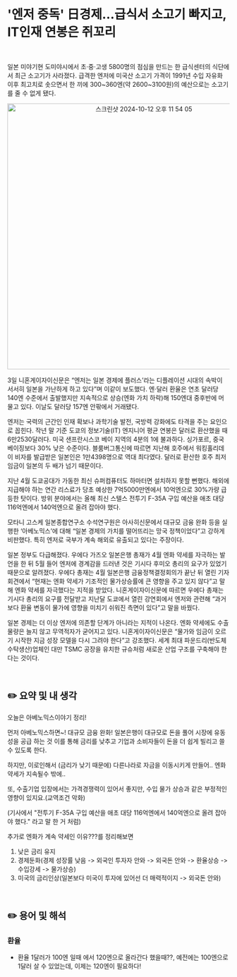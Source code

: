 # '엔저 중독' 日경제…급식서 소고기 빠지고, IT인재 연봉은 쥐꼬리

<br/>

일본 미야기현 도미야시에서 초·중·고생 5800명의 점심을 만드는 한 급식센터의 식단에서 최근 소고기가 사라졌다. 급격한 엔저에 미국산 소고기 가격이 1991년 수입 자유화 이후 최고치로 솟으면서 한 끼에 300~360엔(약 2600~3100원)의 예산으로는 소고기를 줄 수 없게 됐다.



<p align="center">
<img width="603" alt="스크린샷 2024-10-12 오후 11 54 05" src="https://github.com/user-attachments/assets/64e11152-2840-4c35-a931-e9ba5fecf1e3">
</p>


3일 니혼게이자이신문은 “엔저는 일본 경제에 플러스’라는 디플레이션 시대의 속박이 서서히 일본을 가난하게 하고 있다”며 이같이 보도했다. 엔·달러 환율은 연초 달러당 140엔 수준에서 출발했지만 지속적으로 상승(엔화 가치 하락)해 150엔대 중후반에 머물고 있다. 이날도 달러당 157엔 안팎에서 거래됐다.

엔저는 국력의 근간인 인재 확보나 과학기술 발전, 국방력 강화에도 타격을 주는 요인으로 꼽힌다. 작년 말 기준 도쿄의 정보기술(IT) 엔지니어 평균 연봉은 달러로 환산했을 때 6만2530달러다. 미국 샌프란시스코 베이 지역의 4분의 1에 불과하다. 싱가포르, 중국 베이징보다 30% 낮은 수준이다. 블룸버그통신에 따르면 지난해 호주에서 워킹홀리데이 비자를 발급받은 일본인은 1만4398명으로 역대 최다였다. 달러로 환산한 호주 최저임금이 일본의 두 배가 넘기 때문이다.

지난 4월 도쿄공대가 가동한 최신 슈퍼컴퓨터도 하마터면 설치하지 못할 뻔했다. 해외에 지급해야 하는 연간 리스료가 당초 예상한 7억5000만엔에서 10억엔으로 30%가량 급등한 탓이다. 방위 분야에서는 올해 최신 스텔스 전투기 F-35A 구입 예산을 애초 대당 116억엔에서 140억엔으로 올려 잡아야 했다.

모타니 고스케 일본종합연구소 수석연구원은 아사히신문에서 대규모 금융 완화 등을 실행한 ‘아베노믹스’에 대해 “일본 경제의 가치를 떨어뜨리는 망국 정책이었다”고 강하게 비판했다. 특히 엔저로 국부가 계속 해외로 유출되고 있다는 주장이다.

일본 정부도 다급해졌다. 우에다 가즈오 일본은행 총재가 4월 엔화 약세를 자극하는 발언을 한 뒤 5월 들어 엔저에 경계감을 드러낸 것은 기시다 후미오 총리의 요구가 있었기 때문으로 알려졌다. 우에다 총재는 4월 일본은행 금융정책결정회의가 끝난 뒤 열린 기자회견에서 “현재는 엔화 약세가 기조적인 물가상승률에 큰 영향을 주고 있지 않다”고 말해 엔화 약세를 자극했다는 지적을 받았다. 니혼게이자이신문에 따르면 우에다 총재는 기시다 총리의 요구를 전달받고 지난달 도쿄에서 열린 강연회에서 엔저와 관련해 “과거보다 환율 변동이 물가에 영향을 미치기 쉬워진 측면이 있다”고 말을 바꿨다.

일본 경제는 더 이상 엔저에 의존할 단계가 아니라는 지적이 나온다. 엔화 약세에도 수출 물량은 늘지 않고 무역적자가 굳어지고 있다. 니혼게이자이신문은 “물가와 임금이 오르기 시작한 지금 성장 모델을 다시 그려야 한다”고 강조했다. 세계 최대 파운드리(반도체 수탁생산)업체인 대만 TSMC 공장을 유치한 규슈처럼 새로운 산업 구조를 구축해야 한다는 것이다.

<br/>

## ✏️ 요약 및 내 생각

오늘은 아베노믹스이야기 정리!


먼저 아베노믹스하면~! 대규모 금융 완화!
일본은행이 대규모로 돈을 풀어 시장에 유동성을 공급 하는 것
이를 통해 금리를 낮추고 기업과 소비자들이 돈을 더 쉽게 빌리고 쓸 수 있도록 한다.


하지만, 이로인해서 (금리가 낮기 때문에) 다른나라로 자금을 이동시키게 만들어.. 엔화 약세가 지속될수 밖에..


또, 수출기업 입장에서는 가격경쟁력이 있어서 좋지만, 수입 물가 상승과 같은 부정적인 영향이 있지요.(교역조건 악화)


(기사에서 "전투기 F-35A 구입 예산을 애초 대당 116억엔에서 140억엔으로 올려 잡아야 했다." 라고 말 한 거 처럼)


추가로 엔화가 계속 약세인 이유???를 정리해보면
1. 낮은 금리 유지
2. 경제둔화(경제 성장률 낮음 -> 외국인 투자자 안와 -> 외국돈 안와 -> 환율상승 -> 수입강세 -> 물가상승)
3. 미국의 금리인상(일본보다 미국이 투자에 있어선 더 매력적이지 -> 외국돈 안와)

<br/>

## ✏️ 용어 및 해석



### 환율
* 환율 1달러가 100엔 일때 에서 120엔으로 올라간다 했을때??, 
  예전에는 100엔으로 1달러 살 수 있었는데, 이제는 120엔이 필요하다!